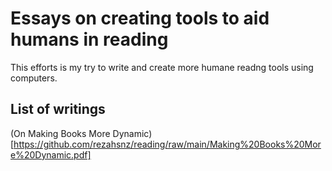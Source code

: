 # Essays on creating tools to aid humans in reading
This efforts is my try to write and create more humane readng tools using computers.  

## List of writings  
(On Making Books More Dynamic)[https://github.com/rezahsnz/reading/raw/main/Making%20Books%20More%20Dynamic.pdf] 
